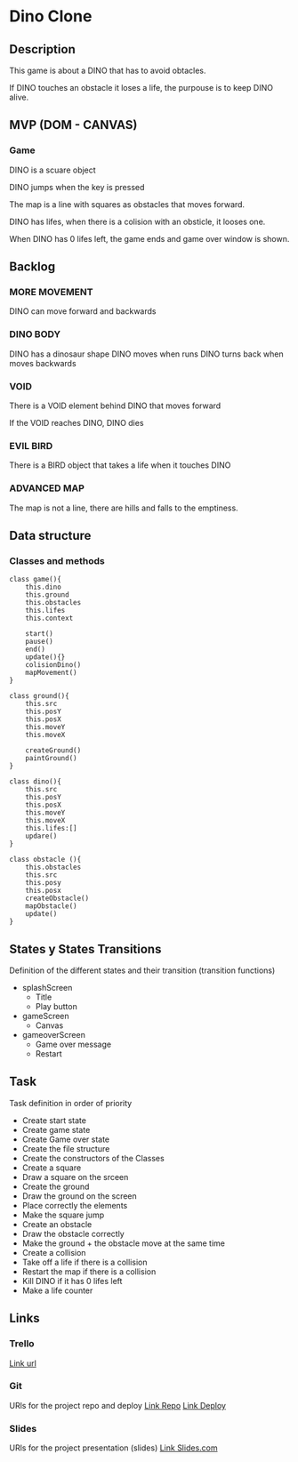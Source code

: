 
# Dino Clone

## Description 


This game is about a DINO that has to avoid obtacles.

If DINO touches an obstacle it loses a life, the purpouse is to keep DINO alive.


## MVP (DOM - CANVAS)


### Game

DINO is a scuare object

DINO jumps when the key <UP> is pressed

The map is a line with squares as obstacles that moves forward.

DINO has lifes, when there is a colision with an obsticle, it looses one.

When DINO has 0 lifes left, the game ends and game over window is shown.



## Backlog


### MORE MOVEMENT
DINO can move forward and backwards

### DINO BODY

DINO has a dinosaur shape
DINO moves when runs
DINO turns back when moves backwards

### VOID
There is a VOID element behind DINO that moves forward

If the VOID reaches DINO, DINO dies

### EVIL BIRD
There is a BIRD object that takes a life when it touches DINO

### ADVANCED MAP
The map is not a line, there are hills and falls to the emptiness.


## Data structure

### Classes and methods

    class game(){
    	this.dino
    	this.ground
    	this.obstacles
    	this.lifes
    	this.context
	
    	start()
    	pause()
    	end()
    	update(){}
    	colisionDino()
    	mapMovement()
    } 

    class ground(){
    	this.src
		this.posY
		this.posX
		this.moveY
		this.moveX

    	createGround()
    	paintGround()
    }
    
    class dino(){
    	this.src
		this.posY
		this.posX
		this.moveY
		this.moveX
    	this.lifes:[]
    	updare()
    }

    class obstacle (){
    	this.obstacles
    	this.src
		this.posy
		this.posx
		createObstacle()
    	mapObstacle()
    	update()
    }


## States y States Transitions
Definition of the different states and their transition (transition functions)

- splashScreen
    - Title
    - Play button
- gameScreen
    - Canvas
- gameoverScreen
    - Game over message
    - Restart


## Task
Task definition in order of priority

- Create start state
- Create game state
- Create Game over state
- Create the file structure
- Create the constructors of the Classes
- Create a square
- Draw a square on the srceen
- Create the ground
- Draw the ground on the screen
- Place correctly the elements
- Make the square jump
- Create an obstacle
- Draw the obstacle correctly
- Make the ground + the obstacle move at the same time
- Create a collision
- Take off a life if there is a collision
- Restart the map if there is a collision
- Kill DINO if it has 0 lifes left 
- Make a life counter




## Links


### Trello
[Link url](https://trello.com/b/zWTo1mma)


### Git
URls for the project repo and deploy
[Link Repo](https://github.com/monicalopezgris/dino-clone)
[Link Deploy]( https://monicalopezgris.github.io/dino-clone/)


### Slides
URls for the project presentation (slides)
[Link Slides.com](https://docs.google.com/presentation/d/1JDRqRsvdSR03eA8z_SP6uwnXWxRFYOnq3Xb64Yc9TtY/edit?usp=sharing)
